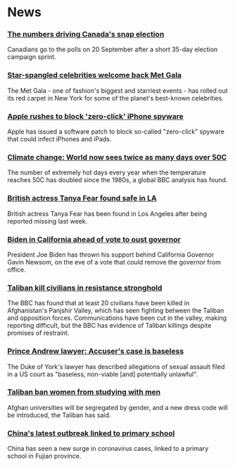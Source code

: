 # News
### [The numbers driving Canada's snap election](https://www.bbc.com/news/world-us-canada-58426147)
Canadians go to the polls on 20 September after a short 35-day election campaign sprint. 
### [Star-spangled celebrities welcome back Met Gala](https://www.bbc.com/news/world-us-canada-58553594)
The Met Gala - one of fashion's biggest and starriest events - has rolled out its red carpet in New York for some of the planet's best-known celebrities. 
### [Apple rushes to block 'zero-click' iPhone spyware](https://www.bbc.com/news/business-58540936)
Apple has issued a software patch to block so-called "zero-click" spyware that could infect iPhones and iPads.
### [Climate change: World now sees twice as many days over 50C](https://www.bbc.com/news/science-environment-58494641)
The number of extremely hot days every year when the temperature reaches 50C has doubled since the 1980s, a global BBC analysis has found.
### [British actress Tanya Fear found safe in LA](https://www.bbc.com/news/entertainment-arts-58549883)
British actress Tanya Fear has been found in Los Angeles after being reported missing last week. 
### [Biden in California ahead of vote to oust governor](https://www.bbc.com/news/world-us-canada-58553704)
President Joe Biden has thrown his support behind California Governor Gavin Newsom, on the eve of a vote that could remove the governor from office.
### [Taliban kill civilians in resistance stronghold](https://www.bbc.com/news/world-asia-58545892)
The BBC has found that at least 20 civilians have been killed in Afghanistan's Panjshir Valley, which has seen fighting between the Taliban and opposition forces. Communications have been cut in the valley, making reporting difficult, but the BBC has evidence of Taliban killings despite promises of restraint.
### [Prince Andrew lawyer: Accuser's case is baseless](https://www.bbc.com/news/uk-58550197)
The Duke of York's lawyer has described allegations of sexual assault filed in a US court as "baseless, non-viable [and] potentially unlawful".
### [Taliban ban women from studying with men](https://www.bbc.com/news/world-asia-58537081)
Afghan universities will be segregated by gender, and a new dress code will be introduced, the Taliban has said.
### [China's latest outbreak linked to primary school](https://www.bbc.com/news/world-asia-china-58554324)
China has seen a new surge in coronavirus cases, linked to a primary school in Fujian province. 
